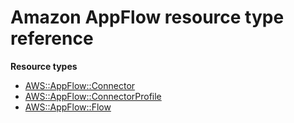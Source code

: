 # Amazon AppFlow resource type reference<a name="AWS_AppFlow"></a>

**Resource types**

- [AWS::AppFlow::Connector](aws-resource-appflow-connector.md)
- [AWS::AppFlow::ConnectorProfile](aws-resource-appflow-connectorprofile.md)
- [AWS::AppFlow::Flow](aws-resource-appflow-flow.md)
